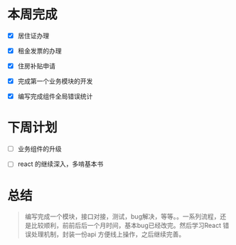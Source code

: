 # 本周完成
- [x] 居住证办理
- [x] 租金发票的办理
- [x] 住房补贴申请
- [x] 完成第一个业务模块的开发
- [x] 编写完成组件全局错误统计


# 下周计划
- [ ] 业务组件的升级
- [ ] react 的继续深入，多啃基本书


# 总结
> 编写完成一个模块，接口对接，测试，bug解决，等等。。一系列流程，还是比较顺利，前前后后一个月时间，基本bug已经改完。然后学习React 错误处理机制，封装一份api 方便线上操作，之后继续完善。


